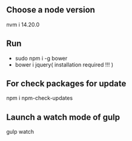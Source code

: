 ##  Choose a node version  
nvm i 14.20.0

## Run

* sudo npm i -g bower
* bower i jquery( installation required !!! )




##  For check packages for update 

npm i npm-check-updates

##  Launch a watch mode of gulp
gulp watch


